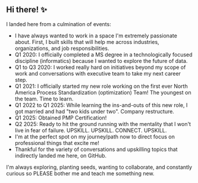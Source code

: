 ## Hi there! ✨

I landed here from a culmination of events:
- I have always wanted to work in a space I'm extremely passionate about. First, I built skills that will help me across industries, organizations, and job responsibilities.
- Q1 2020: I officially completed a MS degree in a technologically focused discipline (informatics) because I wanted to explore the future of data.
- Q1 to Q3 2020: I worked really hard on initiatives beyond my scope of work and conversations with executive team to take my next career step.
- Q1 2021: I officially started my new role working on the first ever North America Process Standardization (optimization) Team! The youngest on the team. Time to learn. 
- Q1 2022 to Q1 2025: While learning the ins-and-outs of this new role, I got married and had "two kids under two". Company restructure.
- Q1 2025: Obtained PMP Certification!
- Q2 2025: Ready to hit the ground running with the mentality that I won't live in fear of failure. UPSKILL. UPSKILL. CONNECT. UPSKILL.
- I'm at the perfect spot on my journey/path now to direct focus on professional things that excite me!
- Thankful for the variety of conversations and upskilling topics that indirectly landed me here, on GitHub.

I'm always exploring, planting seeds, wanting to collaborate, and constantly curious so PLEASE bother me and teach me something new.
